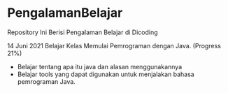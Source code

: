 # PengalamanBelajar
Repository Ini Berisi Pengalaman Belajar di Dicoding

14 Juni 2021
Belajar Kelas Memulai Pemrograman dengan Java. (Progress 21%)
  * Belajar tentang apa itu java dan alasan menggunakannya
  * Belajar tools yang dapat digunakan untuk menjalakan bahasa pemrograman Java.
